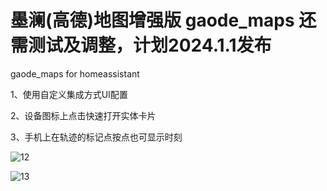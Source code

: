 # 墨澜(高德)地图增强版  gaode_maps 还需测试及调整，计划2024.1.1发布
gaode_maps for homeassistant

1、使用自定义集成方式UI配置

2、设备图标上点击快速打开实体卡片

3、手机上在轨迹的标记点按点也可显示时刻



![12](https://github.com/dscao/gaode_maps/assets/16587914/0d9ee817-d68a-4776-a1ce-b8ab0267c170)


![13](https://github.com/dscao/gaode_maps/assets/16587914/4ca7d18f-58ea-4adc-8f64-982c79c63e61)


